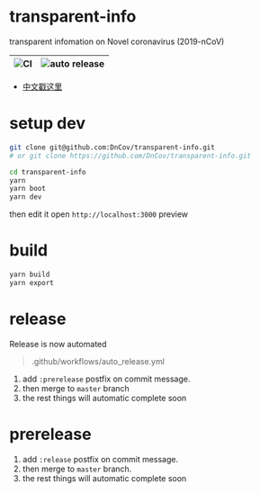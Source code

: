 # transparent-info

transparent infomation on Novel coronavirus (2019-nCoV)

| ![CI](https://github.com/DnCov/transparent-info/workflows/CI/badge.svg) | ![auto release](https://github.com/DnCov/transparent-info/workflows/auto%20release/badge.svg) |
| ----------------------------------------------------------------------- | --------------------------------------------------------------------------------------------- |


- [中文戳这里](./README.zh.md)

# setup dev

```bash
git clone git@github.com:DnCov/transparent-info.git
# or git clone https://github.com/DnCov/transparent-info.git

cd transparent-info
yarn
yarn boot
yarn dev
```

then edit it
open `http://localhost:3000` preview

# build

```bash
yarn build
yarn export

```

# release

Release is now automated

> .github/workflows/auto_release.yml

1. add `:prerelease` postfix on commit message.
2. then merge to `master` branch
3. the rest things will automatic complete soon

# prerelease

1. add `:release` postfix on commit message.
2. then merge to `master` branch.
3. the rest things will automatic complete soon
